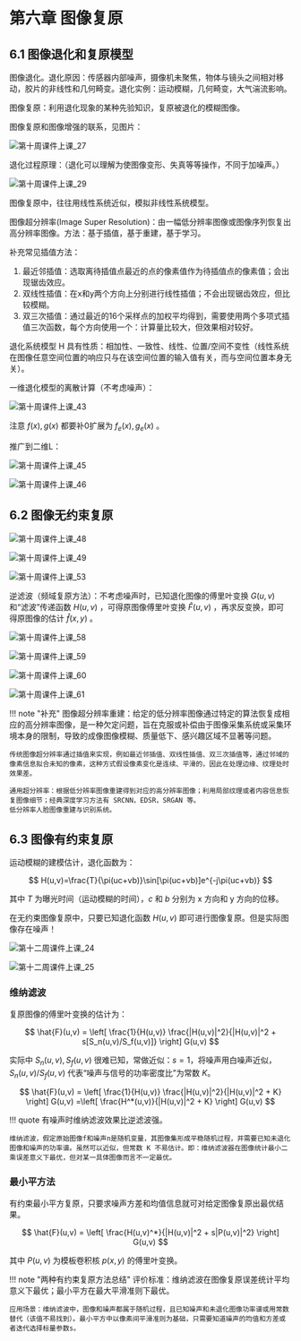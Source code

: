 # 第六章 图像复原

## 6.1 图像退化和复原模型

图像退化。退化原因：传感器内部噪声，摄像机未聚焦，物体与镜头之间相对移动，胶片的非线性和几何畸变。退化实例：运动模糊，几何畸变，大气湍流影响。

图像复原：利用退化现象的某种先验知识，复原被退化的模糊图像。

图像复原和图像增强的联系，见图片：

![第十周课件上课_27](https://cdn.jsdelivr.net/gh/DerrickMarcus/picgo_image/images/第十周课件上课_27.png)

退化过程原理：（退化可以理解为使图像变形、失真等等操作，不同于加噪声。）

![第十周课件上课_29](https://cdn.jsdelivr.net/gh/DerrickMarcus/picgo_image/images/第十周课件上课_29.png)

图像复原中，往往用线性系统近似，模拟非线性系统模型。

图像超分辨率(Image Super Resolution)：由一幅低分辨率图像或图像序列恢复出高分辨率图像。方法：基于插值，基于重建，基于学习。

补充常见插值方法：

1. 最近邻插值：选取离待插值点最近的点的像素值作为待插值点的像素值；会出现锯齿效应。
2. 双线性插值：在x和y两个方向上分别进行线性插值；不会出现锯齿效应，但比较模糊。
3. 双三次插值：通过最近的16个采样点的加权平均得到，需要使用两个多项式插值三次函数，每个方向使用一个：计算量比较大，但效果相对较好。

退化系统模型 H 具有性质：相加性、一致性、线性、位置/空间不变性（线性系统在图像任意空间位置的响应只与在该空间位置的输入值有关，而与空间位置本身无关）。

一维退化模型的离散计算（不考虑噪声）：

![第十周课件上课_43](https://cdn.jsdelivr.net/gh/DerrickMarcus/picgo_image/images/第十周课件上课_43.png)

注意 $f(x),g(x)$ 都要补0扩展为 $f_e(x),g_e(x)$ 。

推广到二维L：

![第十周课件上课_45](https://cdn.jsdelivr.net/gh/DerrickMarcus/picgo_image/images/第十周课件上课_45.png)

![第十周课件上课_46](https://cdn.jsdelivr.net/gh/DerrickMarcus/picgo_image/images/第十周课件上课_46.png)

## 6.2 图像无约束复原

![第十周课件上课_48](https://cdn.jsdelivr.net/gh/DerrickMarcus/picgo_image/images/第十周课件上课_48.png)

![第十周课件上课_49](https://cdn.jsdelivr.net/gh/DerrickMarcus/picgo_image/images/第十周课件上课_49.png)

![第十周课件上课_53](https://cdn.jsdelivr.net/gh/DerrickMarcus/picgo_image/images/第十周课件上课_53.png)

逆滤波（频域复原方法）：不考虑噪声时，已知退化图像的傅里叶变换 $G(u,v)$ 和“滤波”传递函数 $H(u,v)$ ，可得原图像傅里叶变换 $\hat{F}(u,v)$ ，再求反变换，即可得原图像的估计 $\hat{f}(x,y)$ 。

![第十周课件上课_58](https://cdn.jsdelivr.net/gh/DerrickMarcus/picgo_image/images/第十周课件上课_58.png)

![第十周课件上课_59](https://cdn.jsdelivr.net/gh/DerrickMarcus/picgo_image/images/第十周课件上课_59.png)

![第十周课件上课_60](https://cdn.jsdelivr.net/gh/DerrickMarcus/picgo_image/images/第十周课件上课_60.png)

![第十周课件上课_61](https://cdn.jsdelivr.net/gh/DerrickMarcus/picgo_image/images/第十周课件上课_61.png)

!!! note "补充"
    图像超分辨率重建：给定的低分辨率图像通过特定的算法恢复成相应的高分辨率图像，是一种欠定问题，旨在克服或补偿由于图像采集系统或采集环境本身的限制，导致的成像图像模糊、质量低下、感兴趣区域不显著等问题。

    传统图像超分辨率通过插值来实现，例如最近邻插值、双线性插值、双三次插值等，通过邻域的像素信息拟合未知的像素，这种方式假设像素变化是连续、平滑的，因此在处理边缘、纹理处时效果差。

    通用超分辨率：根据低分辨率图像重建得到对应的高分辨率图像；利用局部纹理或者内容信息恢复图像细节；经典深度学习方法有 SRCNN，EDSR，SRGAN 等。
    低分辨率人脸图像重建与识别系统。

## 6.3 图像有约束复原

运动模糊的建模估计，退化函数为：

$$
H(u,v)=\frac{T}{\pi(uc+vb)}\sin[\pi(uc+vb)]e^{-j\pi(uc+vb)}
$$

其中 $T$ 为曝光时间（运动模糊的时间），$c$ 和 $b$ 分别为 x 方向和 y 方向的位移。

在无约束图像复原中，只要已知退化函数 $H(u,v)$ 即可进行图像复原。但是实际图像存在噪声！

![第十二周课件上课_24](https://cdn.jsdelivr.net/gh/DerrickMarcus/picgo-image/images/第十二周课件上课_24.png)

![第十二周课件上课_25](https://cdn.jsdelivr.net/gh/DerrickMarcus/picgo-image/images/第十二周课件上课_25.png)

### 维纳滤波

复原图像的傅里叶变换的估计为：

$$
\hat{F}(u,v) = \left[ \frac{1}{H(u,v)} \frac{|H(u,v)|^2}{|H(u,v)|^2 + s[S_n(u,v)/S_f(u,v)]} \right] G(u,v)
$$

实际中 $S_n(u,v),S_f(u,v)$ 很难已知，常做近似：$s=1$，将噪声用白噪声近似，$S_n(u,v)/S_f(u,v)$ 代表“噪声与信号的功率密度比”为常数 $K$。

$$
\hat{F}(u,v) = \left[ \frac{1}{H(u,v)} \frac{|H(u,v)|^2}{|H(u,v)|^2 + K} \right] G(u,v)
=\left[ \frac{H^*(u,v)}{|H(u,v)|^2 + K} \right] G(u,v)
$$

!!! quote
    有噪声时维纳滤波效果比逆滤波强。

    维纳滤波，假定原始图像f和噪声n是随机变量，其图像集形成平稳随机过程，并需要已知未退化图像和噪声的功率谱。虽然可以近似，但常数 K 不易估计。即：维纳滤波器在图像统计最小二乘误差意义下最优，但对某一具体图像而言不一定最优。

### 最小平方法

有约束最小平方复原，只要求噪声方差和均值信息就可对给定图像复原出最优结果。

$$
\hat{F}(u,v) = \left[ \frac{H(u,v)^*}{|H(u,v)|^2 + s|P(u,v)|^2} \right] G(u,v)
$$

其中 $P(u,v)$ 为模板卷积核 $p(x,y)$ 的傅里叶变换。

!!! note "两种有约束复原方法总结"
    评价标准：维纳滤波在图像复原误差统计平均意义下最优；最小平方在最大平滑准则下最优。

    应用场景：维纳滤波中，图像和噪声都属于随机过程，且已知噪声和未退化图像功率谱或用常数替代（该值不易找到）。最小平方中以像素间平滑准则为基础，只需要知道噪声的均值和方差或者迭代选择标量参数s。

